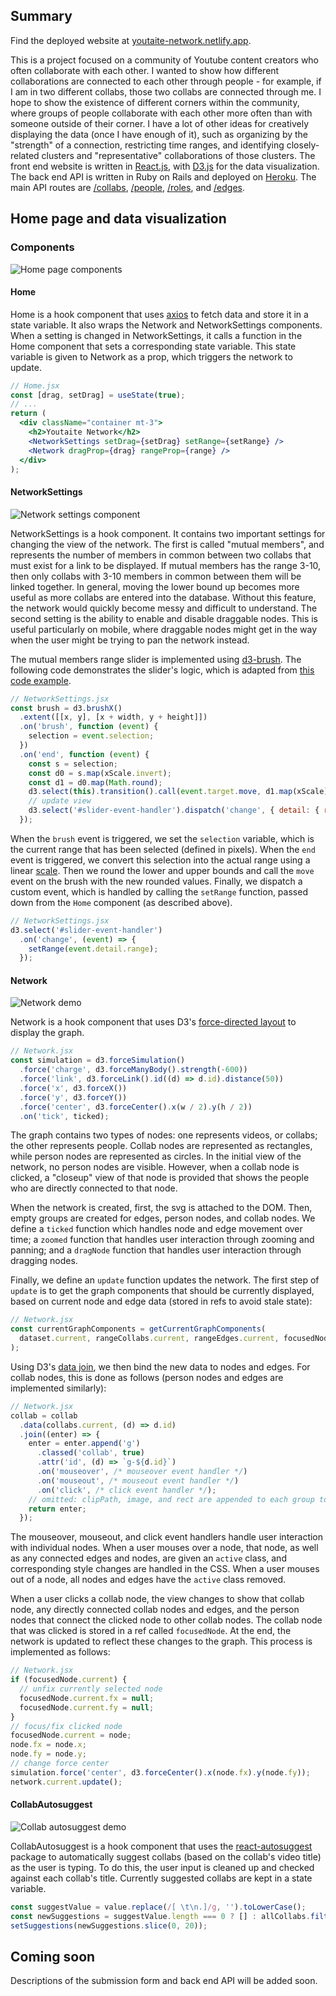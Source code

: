 ## Summary

Find the deployed website at [youtaite-network.netlify.app](https://youtaite-network.netlify.app/).

This is a project focused on a community of Youtube content creators who often collaborate with each other. I wanted to show how different collaborations are connected to each other through people - for example, if I am in two different collabs, those two collabs are connected through me. I hope to show the existence of different corners within the community, where groups of people collaborate with each other more often than with someone outside of their corner. I have a lot of other ideas for creatively displaying the data (once I have enough of it), such as organizing by the "strength" of a connection, restricting time ranges, and identifying closely-related clusters and "representative" collaborations of those clusters. The front end website is written in [React.js](https://reactjs.org/), with [D3.js](https://d3js.org/) for the data visualization. The back end API is written in Ruby on Rails and deployed on [Heroku](https://heroku.com/). The main API routes are [/collabs](https://youtaite-network-api.herokuapp.com/collabs), [/people](https://youtaite-network-api.herokuapp.com/people), [/roles](https://youtaite-network-api.herokuapp.com/roles), and [/edges](https://youtaite-network-api.herokuapp.com/edges).

## Home page and data visualization

### Components

![Home page components](figures/Home_components.png)

#### Home

Home is a hook component that uses [axios](https://www.npmjs.com/package/axios) to fetch data and store it in a state variable. It also wraps the Network and NetworkSettings components. When a setting is changed in NetworkSettings, it calls a function in the Home component that sets a corresponding state variable. This state variable is given to Network as a prop, which triggers the network to update.

```jsx
// Home.jsx
const [drag, setDrag] = useState(true);
// ...
return (
  <div className="container mt-3">
    <h2>Youtaite Network</h2>
    <NetworkSettings setDrag={setDrag} setRange={setRange} />
    <Network dragProp={drag} rangeProp={range} />
  </div>
);
```

#### NetworkSettings

![Network settings component](figures/NetworkSettings.png)

NetworkSettings is a hook component. It contains two important settings for changing the view of the network. The first is called "mutual members", and represents the number of members in common between two collabs that must exist for a link to be displayed. If mutual members has the range 3-10, then only collabs with 3-10 members in common between them will be linked together. In general, moving the lower bound up becomes more useful as more collabs are entered into the database. Without this feature, the network would quickly become messy and difficult to understand. The second setting is the ability to enable and disable draggable nodes. This is useful particularly on mobile, where draggable nodes might get in the way when the user might be trying to pan the network instead.

The mutual members range slider is implemented using [d3-brush](https://github.com/d3/d3-brush). The following code demonstrates the slider's logic, which is adapted from [this code example](https://observablehq.com/@sarah37/snapping-range-slider-with-d3-brush).

```js
// NetworkSettings.jsx
const brush = d3.brushX()
  .extent([[x, y], [x + width, y + height]])
  .on('brush', function (event) {
    selection = event.selection;
  })
  .on('end', function (event) {
    const s = selection;
    const d0 = s.map(xScale.invert);
    const d1 = d0.map(Math.round);
    d3.select(this).transition().call(event.target.move, d1.map(xScale));
    // update view
    d3.select('#slider-event-handler').dispatch('change', { detail: { range: d1 } });
  });
```

When the `brush` event is triggered, we set the `selection` variable, which is the current range that has been selected (defined in pixels). When the `end` event is triggered, we convert this selection into the actual range using a linear [scale](https://github.com/d3/d3-scale). Then we round the lower and upper bounds and call the `move` event on the brush with the new rounded values. Finally, we dispatch a custom event, which is handled by calling the `setRange` function, passed down from the `Home` component (as described above).

```js
// NetworkSettings.jsx
d3.select('#slider-event-handler')
  .on('change', (event) => {
    setRange(event.detail.range);
  });
```

#### Network

![Network demo](figures/Network.gif)

Network is a hook component that uses D3's [force-directed layout](https://github.com/d3/d3-force) to display the graph. 

```js
// Network.jsx
const simulation = d3.forceSimulation()
  .force('charge', d3.forceManyBody().strength(-600))
  .force('link', d3.forceLink().id((d) => d.id).distance(50))
  .force('x', d3.forceX())
  .force('y', d3.forceY())
  .force('center', d3.forceCenter().x(w / 2).y(h / 2))
  .on('tick', ticked);
```

The graph contains two types of nodes: one represents videos, or collabs; the other represents people. Collab nodes are represented as rectangles, while person nodes are represented as circles. In the initial view of the network, no person nodes are visible. However, when a collab node is clicked, a "closeup" view of that node is provided that shows the people who are directly connected to that node.

When the network is created, first, the svg is attached to the DOM. Then, empty groups are created for edges, person nodes, and collab nodes. We define a `ticked` function which handles node and edge movement over time; a `zoomed` function that handles user interaction through zooming and panning; and a `dragNode` function that handles user interaction through dragging nodes.

Finally, we define an `update` function updates the network. The first step of `update` is to get the graph components that should be currently displayed, based on current node and edge data (stored in refs to avoid stale state):

```js
// Network.jsx
const currentGraphComponents = getCurrentGraphComponents(
  dataset.current, rangeCollabs.current, rangeEdges.current, focusedNode.current,
);
```

Using D3's [data join](https://observablehq.com/@d3/selection-join), we then bind the new data to nodes and edges. For collab nodes, this is done as follows (person nodes and edges are implemented similarly):

```js
// Network.jsx
collab = collab
  .data(collabs.current, (d) => d.id)
  .join((enter) => {
    enter = enter.append('g')
      .classed('collab', true)
      .attr('id', (d) => `g-${d.id}`)
      .on('mouseover', /* mouseover event handler */)
      .on('mouseout', /* mouseout event handler */)
      .on('click', /* click event handler */);
    // omitted: clipPath, image, and rect are appended to each group to configure node appearance
    return enter;
  });
```

The mouseover, mouseout, and click event handlers handle user interaction with individual nodes. When a user mouses over a node, that node, as well as any connected edges and nodes, are given an `active` class, and corresponding style changes are handled in the CSS. When a user mouses out of a node, all nodes and edges have the `active` class removed.

When a user clicks a collab node, the view changes to show that collab node, any directly connected collab nodes and edges, and the person nodes that connect the clicked node to other collab nodes. The collab node that was clicked is stored in a ref called `focusedNode`. At the end, the network is updated to reflect these changes to the graph. This process is implemented as follows:

```js
// Network.jsx
if (focusedNode.current) {
  // unfix currently selected node
  focusedNode.current.fx = null;
  focusedNode.current.fy = null;
}
// focus/fix clicked node
focusedNode.current = node;
node.fx = node.x;
node.fy = node.y;
// change force center
simulation.force('center', d3.forceCenter().x(node.fx).y(node.fy));
network.current.update();
```

#### CollabAutosuggest

![Collab autosuggest demo](figures/CollabAutosuggest.gif)

CollabAutosuggest is a hook component that uses the [react-autosuggest](https://github.com/moroshko/react-autosuggest) package to automatically suggest collabs (based on the collab's video title) as the user is typing. To do this, the user input is cleaned up and checked against each collab's title. Currently suggested collabs are kept in a state variable.

```js
const suggestValue = value.replace(/[ \t\n.]/g, '').toLowerCase();
const newSuggestions = suggestValue.length === 0 ? [] : allCollabs.filter((collab) => collab.title.replace(/[ \t\n.]/g, '').toLowerCase().includes(suggestValue));
setSuggestions(newSuggestions.slice(0, 20));
```

## Coming soon

Descriptions of the submission form and back end API will be added soon.
